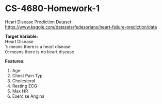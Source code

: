 # CS-4680-Homework-1

Heart Disease Prediction Dataset : https://www.kaggle.com/datasets/fedesoriano/heart-failure-prediction/data

**Target Variable:** 
<br>
Heart Disease
<br>
1: means there is a heart disease
<br>
0: means there is no heart disease

**Features:** 
1. Age
2. Chest Pain Typ
3. Cholesterol
4. Resting ECG
5. Max HR
6. Exercise Angina

